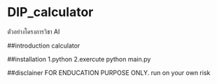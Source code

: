 # DIP_calculator
ตัวอย่างโครงการวิชา AI

##introduction
calculator

##installation
1.python
2.exercute python main.py

##disclainer
FOR ENDUCATION PURPOSE ONLY. run on your own risk